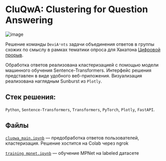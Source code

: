# CluQwA: Clustering for Question Answering

![image](https://github.com/mathewpolonsky/CluQwA/assets/112184397/0e0afea0-194f-4ed8-9ca2-75b9a0831cfb)

Решение команды `DeviAⁱnts` задачи объединения ответов в группы схожих по смыслу в рамках тематики опроса для Хакатона [Цифровой прорыв](https://hacks-ai.ru).

Обработка ответов реализована кластеризацией с помощью модели машинного обучения Sentence-Transformers. Интерфейс решения представлен в виде удобного веб-приложения. Визуализация реализована наглядным Sunburst из `Plotly`.


## Стек решения:
`Python`, `Sentence-Transformers`, `Transformers`, `PyTorch`, `Plotly`, `FastAPI`.


## Файлы

[`cluqwa_main.ipynb`](cluqwa_main.ipynb) — предобработка ответов пользователей, кластеризация. Решение хостится на Colab через ngrok

[`training mpnet.ipynb`](training(nbsp)mpnet.ipynb) — обучение MPNet на labeled датасете
